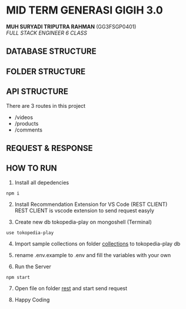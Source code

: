 # MID TERM GENERASI GIGIH 3.0

**MUH SURYADI TRIPUTRA RAHMAN** (GG3FSGP0401) <br>
*FULL STACK ENGINEER 6 CLASS*

## DATABASE STRUCTURE

## FOLDER STRUCTURE

## API STRUCTURE
There are 3 routes in this project
* /videos
* /products
* /comments

## REQUEST & RESPONSE

## HOW TO RUN

1. Install all depedencies
```
npm i
```
2. Install Recommendation Extension for VS Code (REST CLIENT) <br> 
   REST CLIENT is vscode extension to send request easyly

3. Create new db tokopedia-play on mongoshell (Terminal)
```
use tokopedia-play
```   

4. Import sample collections on folder [collections](./collections/) to tokopedia-play db
   
5. rename .env.example  to .env and fill the variables with your own

6. Run the Server
```
npm start
```

7. Open file on folder [rest](./rest/) and start send request

2. Happy Coding